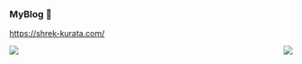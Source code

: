 ### MyBlog 👋
https://shrek-kurata.com/

<a href="https://github-readme-stats.vercel.app/api/top-langs/?username=ryuseikurata&layout=compact&theme=dark">
  <img align="left" src="https://github-readme-stats.vercel.app/api/top-langs/?username=ryuseikurata&layout=compact&theme=dark" />
</a>
<a href="https://github-readme-stats.vercel.app/api?username=ryuseikurata&count_private=true&theme=dark">
  <img align="right" src="https://github-readme-stats.vercel.app/api?username=ryuseikurata&count_private=true&theme=dark" />
</a>

